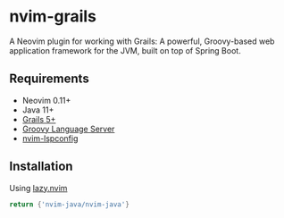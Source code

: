 # nvim-grails

A Neovim plugin for working with Grails: A powerful, Groovy-based web application framework for the JVM, built on top of Spring Boot.

## Requirements

- Neovim 0.11+
- Java 11+
- [Grails 5+](https://grails.org/)
- [Groovy Language Server](https://github.com/GroovyLanguageServer/groovy-language-server)
- [nvim-lspconfig](https://github.com/neovim/nvim-lspconfig)

## Installation

Using [lazy.nvim](https://github.com/folke/lazy.nvim)
```lua
return {'nvim-java/nvim-java'}
